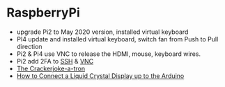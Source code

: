 # RaspberryPi
* upgrade Pi2 to May 2020 version, installed virtual keyboard
* PI4 update and installed virtual keyboard, switch fan from Push to Pull direction
* Pi2 & Pi4 use VNC to release the HDMI, mouse, keyboard wires.
* Pi2 add 2FA to [SSH](https://www.raspberrypi.org/blog/setting-up-two-factor-authentication-on-your-raspberry-pi/) & [VNC](https://www.raspberrypi.org/forums/viewtopic.php?t=226283)
* [The Crackerjoke-a-tron](https://www.raspberrypi.org/blog/the-crackerjoke-a-tron/)
* [How to Connect a Liquid Crystal Display up to the Arduino](https://www.youtube.com/watch?v=z-j1j6XIUFI&t=128s)
